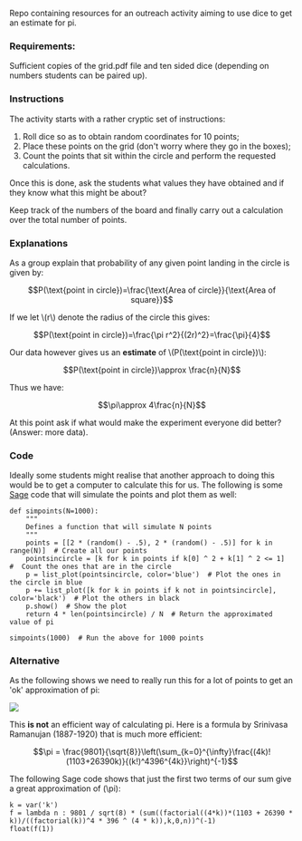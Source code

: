 Repo containing resources for an outreach activity aiming to use dice to get an estimate for pi.

### Requirements:

Sufficient copies of the grid.pdf file and ten sided dice (depending on numbers students can be paired up).


### Instructions

The activity starts with a rather cryptic set of instructions:

1. Roll dice so as to obtain random coordinates for 10 points;
2. Place these points on the grid (don't worry where they go in the boxes);
3. Count the points that sit within the circle and perform the requested calculations.

Once this is done, ask the students what values they have obtained and if they know what this might be about?

Keep track of the numbers of the board and finally carry out a calculation over the total number of points.


### Explanations

As a group explain that probability of any given point landing in the circle is given by:

$$P(\text{point in circle})=\frac{\text{Area of circle}}{\text{Area of square}}$$

If we let \\(r\\) denote the radius of the circle this gives:

$$P(\text{point in circle})=\frac{\pi r^2}{(2r)^2}=\frac{\pi}{4}$$

Our data however gives us an **estimate** of \\(P(\text{point in circle})\\):

$$P(\text{point in circle})\approx \frac{n}{N}$$

Thus we have:

$$\pi\approx 4\frac{n}{N}$$

At this point ask if what would make the experiment everyone did better? (Answer: more data).


### Code

Ideally some students might realise that another approach to doing this would be to get a computer to calculate this for us.
The following is some [Sage](http://sagemath.org/) code that will simulate the points and plot them as well:

    def simpoints(N=1000):
        """
        Defines a function that will simulate N points
        """
        points = [[2 * (random() - .5), 2 * (random() - .5)] for k in range(N)]  # Create all our points
        pointsincircle = [k for k in points if k[0] ^ 2 + k[1] ^ 2 <= 1]  #  Count the ones that are in the circle
        p = list_plot(pointsincircle, color='blue')  # Plot the ones in the circle in blue
        p += list_plot([k for k in points if k not in pointsincircle], color='black')  # Plot the others in black
        p.show()  # Show the plot
        return 4 * len(pointsincircle) / N  # Return the approximated value of pi

    simpoints(1000)  # Run the above for 1000 points




### Alternative

As the following shows we need to really run this for a lot of points to get an 'ok' approximation of pi:

![](http://drvinceknight.github.io/EmbeddedEnterpriseExchange/Images/darts.gif)


This **is not** an efficient way of calculating pi.
Here is a formula by Srinivasa Ramanujan (1887-1920) that is much more efficient:

$$\pi = \frac{9801}{\sqrt{8}}\left(\sum_{k=0}^{\infty}\frac{(4k)!(1103+26390k)}{(k!)^4396^{4k}}\right)^{-1}$$

The following Sage code shows that just the first two terms of our sum give a great approximation of \(\pi\):

    k = var('k')
    f = lambda n : 9801 / sqrt(8) * (sum((factorial((4*k))*(1103 + 26390 * k))/((factorial(k))^4 * 396 ^ (4 * k)),k,0,n))^(-1)
    float(f(1))
